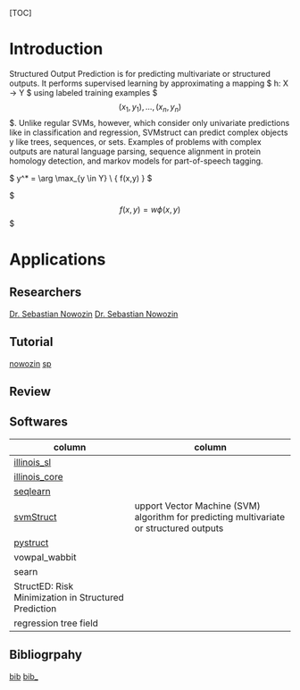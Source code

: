 

[TOC]

# Introduction

Structured Output Prediction is for predicting multivariate or structured outputs. It performs supervised learning by approximating a mapping
$
h: X -> Y
$
using labeled training examples $$$(x_1,y_1), ..., (x_n,y_n)$$$. Unlike regular SVMs, however, which consider only univariate predictions like in classification and regression, SVMstruct can predict complex objects y like trees, sequences, or sets. Examples of problems with complex outputs are natural language parsing, sequence alignment in protein homology detection, and markov models for part-of-speech tagging. 

$
y^* = \arg \max_{y \in Y} \ { f(x,y) }
$


$$$ f(x,y) = w \phi(x,y) $$$



# Applications




## Researchers


[Dr. Sebastian Nowozin](http://www.nowozin.net/sebastian/)
[Dr. Sebastian Nowozin](http://www.nowozin.net/sebastian/)




## Tutorial

[nowozin](http://pub.ist.ac.at/~chl/papers/nowozin-fnt2011.pdf)
[sp](https://www.cs.utah.edu/~piyush/teaching/structured_prediction.pdf)

## Review




## Softwares

| column | column |
|--------|--------|
| [illinois_sl](http://cogcomp.org/software/illinois-sl/) |      |
| [illinois_core](https://github.com/CogComp/cogcomp-nlp) | | 
| [seqlearn](http://larsmans.github.io/seqlearn/) | | 
| [svmStruct](https://www.cs.cornell.edu/people/tj/svm_light/svm_struct.html)| upport Vector Machine (SVM) algorithm for predicting multivariate or structured outputs | 
| [pystruct](https://pystruct.github.io/) | |
| vowpal_wabbit  |        |
| searn          |        |
| StructED: Risk Minimization in Structured Prediction | |
| regression tree field | |


## Bibliogrpahy
[bib](sp.bib.html)
[bib_](sp_/nowozin-fnt2011.pdf)
